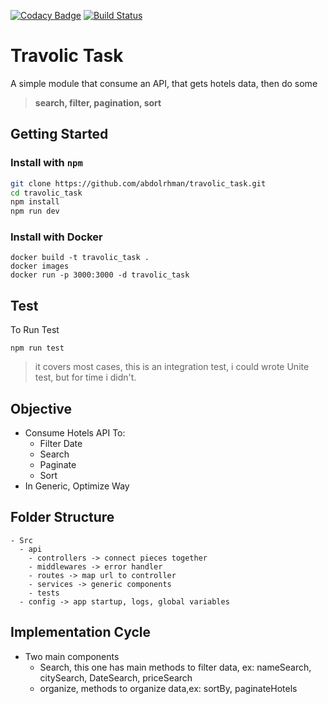 [![Codacy Badge](https://api.codacy.com/project/badge/Grade/05523e3986724519b5a479d4ccac75c6)](https://www.codacy.com/manual/abdolrhman/travolic_task?utm_source=github.com&utm_medium=referral&utm_content=abdolrhman/travolic_task&utm_campaign=Badge_Grade)
[![Build Status](https://travis-ci.org/abdolrhman/travolic_task.svg?branch=master)](https://travis-ci.org/abdolrhman/travolic_task)

# Travolic Task

A simple module that consume an API, that gets hotels data,
then do some <br>

> <b>search, filter, pagination, sort</b>

## Getting Started

### Install with `npm`
```sh
git clone https://github.com/abdolrhman/travolic_task.git
cd travolic_task
npm install
npm run dev
```

### Install with Docker
```shell script
docker build -t travolic_task .
docker images
docker run -p 3000:3000 -d travolic_task
```

## Test
To Run Test
```shell script
npm run test
```

> it covers most cases, this is an integration test, i could wrote Unite test, but for time i didn't.

## Objective

- Consume Hotels API To:
    - Filter Date
    - Search
    - Paginate
    - Sort
- In Generic, Optimize Way
## Folder Structure

    - Src
      - api
        - controllers -> connect pieces together
        - middlewares -> error handler
        - routes -> map url to controller
        - services -> generic components
        - tests
      - config -> app startup, logs, global variables

## Implementation Cycle

- Two main components
  - Search, this one has main methods to filter data, ex: nameSearch, citySearch, DateSearch, priceSearch
  - organize, methods to organize data,ex: sortBy, paginateHotels
